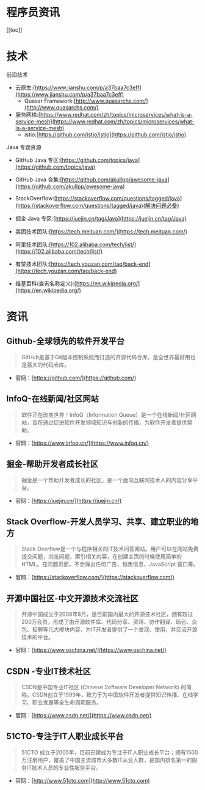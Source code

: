 # 程序员资讯

[[toc]]

# 技术

前沿技术

* 云原生:[https://www.jianshu.com/p/a37baa7c3eff](https://www.jianshu.com/p/a37baa7c3eff)
    * Quasar Framework:[http://www.quasarchs.com/](http://www.quasarchs.com/)
* 服务网格:[https://www.redhat.com/zh/topics/microservices/what-is-a-service-mesh](https://www.redhat.com/zh/topics/microservices/what-is-a-service-mesh)
    * istio:[https://qithub.com/istio/istio](https://qithub.com/istio/istio)

Java 专题资源

* GitHub Java 专区:[https://github.com/topics/java](https://github.com/topics/java)
* GitHub Java 合集:[https://qithub.com/akullpp/awesome-java](https://qithub.com/akullpp/awesome-java)
* StackOverflow:[https://stackoverflow.com/questions/tagged/java](https://stackoverflow.com/questions/tagged/java)(解决问题必备)
* 掘金 Java 专区:[https://juejin.cn/tag/Java](https://juejin.cn/tag/Java)
* 美团技术团队:[https://tech.meituan.com/](https://tech.meituan.com/)
* 阿里技术团队:[https://102.alibaba.com/tech/list/](https://102.alibaba.com/tech/list/)
* 有赞技术团队:[https://tech.youzan.com/taq/back-end](https://tech.youzan.com/taq/back-end)

* 维基百科(查询名称定义):[https://en.wikipedia.org/](https://en.wikipedia.org/)

# 资讯

## Github-全球领先的软件开发平台

> GitHub是基于Git版本控制系统而打造的开源代码仓库，是全世界最好用也是最大的代码仓库。

* 官网：[https://github.com/](https://github.com/)

## InfoQ-在线新闻/社区网站

> 软件正在改变世界！InfoQ（Information Queue）是一个在线新闻/社区网站，旨在通过促进软件开发领域知识与创新的传播，为软件开发者提供帮助。

* 官网：[https://www.infoq.cn/](https://www.infoq.cn/)

## 掘金-帮助开发者成长社区

> 掘金是一个帮助开发者成长的社区，是一个面向互联网技术人的内容分享平台。

* 官网：[https://juejin.cn/](https://juejin.cn/)

## Stack Overflow-开发人员学习、共享、建立职业的地方

> Stack Overflow是一个与程序相关的IT技术问答网站。用户可以在网站免费提交问题，浏览问题，索引相关内容，在创建主页的时候使用简单的HTML。在问题页面，不会弹出任何广告，销售信息，JavaScript 窗口等。

* 官网：[https://stackoverflow.com/](https://stackoverflow.com/)

## 开源中国社区-中文开源技术交流社区

> 开源中国成立于2008年8月，是目前国内最大的开源技术社区，拥有超过200万会员，形成了由开源软件库、代码分享、资讯、协作翻译、码云、众包、招聘等几大模块内容，为IT开发者提供了一个发现、使用、并交流开源技术的平台。

* 官网：[https://www.oschina.net/](https://www.oschina.net/)

## CSDN -专业IT技术社区

> CSDN是中国专业IT社区 (Chinese Software Developer Network) 的简称，CSDN创立于1999年，致力于为中国软件开发者提供知识传播、在线学习、职业发展等全生命周期服务。

* 官网：[https://www.csdn.net/](https://www.csdn.net/)

## 51CTO-专注于IT人职业成长平台

> 51CTO 成立于2005年，目前已建成为专注于IT人职业成长平台；拥有1500万注册用户，覆盖了中国主流城市大多数IT从业人群，是国内排名第一的服务IT技术人员的专业性服务平台。

* 官网：[http://www.51cto.com](http://www.51cto.com)